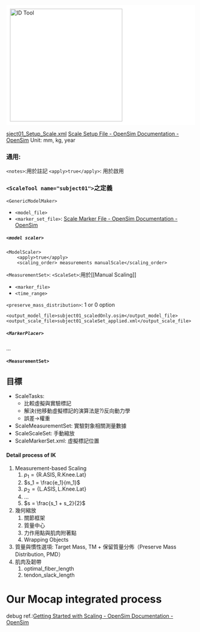 <div style="background-color: white; padding: 10px;">
  <img src="D:\Notes\Exoskeleton-Control-Note\Inputs and Outputs of the Scale Tool.png" alt="ID Tool" width="300"/></div>

[sject01_Setup_Scale.xml](https://github.com/opensim-org/opensim-models/blob/master/Pipelines/Gait2354_Simbody/subject01_Setup_Scale.xml)
[Scale Setup File - OpenSim Documentation - OpenSim](https://opensimconfluence.atlassian.net/wiki/spaces/OpenSim/pages/53090015/Scale+Setup+File)
Unit: mm, kg, year
### 通用:
`<notes>`:用於註記
`<apply>true</apply>`: 用於啟用
### `<ScaleTool name="subject01">`之定義
`<GenericModelMaker>`
- `<model_file>`
- `<marker_set_file>`: [Scale Marker File - OpenSim Documentation - OpenSim](https://opensimconfluence.atlassian.net/wiki/spaces/OpenSim/pages/53090011/Scale+Marker+File)
##### `<model scaler>`
```
<ModelScaler>
	<apply>true</apply>
	<scaling_order> measurements manualScale</scaling_order>
```
`<MeasurementSet>`:
`<ScaleSet>`:用於[[Manual Scaling]]
- `<marker_file>`
- `<time_range>`

`<preserve_mass_distribution>`: 1 or 0 option
```
<output_model_file>subject01_scaledOnly.osim</output_model_file> <output_scale_file>subject01_scaleSet_applied.xml</output_scale_file>
```

##### `<MarkerPlacer>`
...
#### `<MeasurementSet>`

## 目標
- ScaleTasks: 
	- 比較虛擬與實驗標記
	- 解決(他移動虛擬標記的演算法是?)反向動力學
	- 誤差->權重
- ScaleMeasurementSet: 實驗對象相關測量數據
- ScaleScaleSet: 手動縮放
- ScaleMarkerSet.xml: 虛擬標記位置

#### Detail process of IK
1. Measurement-based Scaling
	1. $p_1 = \{ \text{R.ASIS}, \text{R.Knee.Lat} \}$
	2. $s_1 = \frac{e_1}{m_1}$
	3. $p_2 = \{ \text{L.ASIS}, \text{L.Knee.Lat} \}$
	4. ...
	5. $s = \frac{s_1 + s_2}{2}$
2. 幾何縮放
	1. 關節框架
	2. 質量中心
	3. 力作用點與肌肉附著點
	4. Wrapping Objects
3. 質量與慣性選項: Target Mass, TM + 保留質量分佈（Preserve Mass Distribution, PMD）
4. 肌肉及韌帶
	1. optimal_fiber_length
	2. tendon_slack_length
# Our Mocap integrated process
debug ref.:[Getting Started with Scaling - OpenSim Documentation - OpenSim](https://opensimconfluence.atlassian.net/wiki/spaces/OpenSim/pages/53089123/Getting+Started+with+Scaling)
